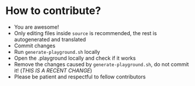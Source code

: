 How to contribute?
==================

- You are awesome!
- Only editing files inside `source` is recommended, the rest is autogenerated and translated 
- Commit changes
- Run `generate-playground.sh` locally
- Open the .playground locally and check if it works
- Remove the changes caused by `generate-playground.sh`, do not commit it! (_THIS IS A RECENT CHANGE_)
- Please be patient and respectful to fellow contributors
